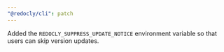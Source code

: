```yaml
---
"@redocly/cli": patch
---
```


Added the `REDOCLY_SUPPRESS_UPDATE_NOTICE` environment variable so that users can skip version updates.
